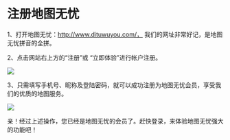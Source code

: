 注册地图无忧
==
1、打开地图无忧：http://www.dituwuyou.com/，
我们的网址非常好记，是地图无忧拼音的全拼。

2、点击网站右上方的“注册”或 “立即体验”进行帐户注册。

![](http://pic.dituwuyou.com/map%2Fpicture%2F%E5%9C%B0%E5%9B%BE%E6%97%A0%E5%BF%A7%E6%B3%A8%E5%86%8C1.png)

3、只需填写手机号、昵称及登陆密码，就可以成功注册为地图无忧会员，享受我们的优质的地图服务。

![](http://pic.dituwuyou.com/map%2Fpicture%2F123%20.png)

亲！经过上述操作，您已经是地图无忧的会员了。赶快登录，来体验地图无忧强大的功能吧！